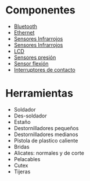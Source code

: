 # Componentes

* [Bluetooth](http://www.electan.com/modulo-bluetooth-hc06-p-6476.html)
* [Ethernet](http://www.electan.com/w5200-ethernet-shield-p-5591.html)
* [Sensores Infrarrojos](http://www.electan.com/redbot-sensor-line-follower-p-4114.html)
* [Sensores Infrarrojos](http://www.electan.com/modulo-seguidor-linea-canales-tcrt5000-p-6507.html)
* [LCD](http://www.electan.com/display-lcd-serie-lineas-por-caracteres-fondo-azul-letras-p-6303.html)
* [Sensores presión](http://www.electan.com/sensor-fuerza-redondo-p-3106.html)
* [Sensor flexión](http://www.electan.com/sensor-flexion-sparkfun-p-3135.html)
* [Interruptores de contacto](http://www.electan.com/microruptor-final-recorrido-con-palanca-p-1428.html)


# Herramientas
* Soldador
* Des-soldador
* Estaño
* Destornilladores pequeños
* Destornilladores medianos
* Pistola de plastico caliente
* Bridas
* Alicates: normales y de corte
* Pelacables
* Cutex
* Tijeras
